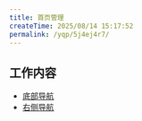 ```yaml
---
title: 首页管理
createTime: 2025/08/14 15:17:52
permalink: /yqp/5j4ej4r7/
---
```


## 工作内容

- [底部导航](./底部导航.md)
- [右侧导航](./右侧导航.md)
